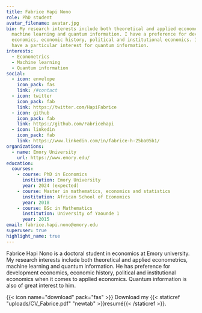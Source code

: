 ```yaml
---
title: Fabrice Hapi Nono
role: PhD student
avatar_filename: avatar.jpg
bio: My research interests include both theoretical and applied econometrics,
  machine learning and quantum information. I have a preference for development
  economics, economic history, political and institutional economics. I also
  have a particular interest for quantum information.
interests:
  - Econometrics
  - Machine learning
  - Quantum information
social:
  - icon: envelope
    icon_pack: fas
    link: /#contact
  - icon: twitter
    icon_pack: fab
    link: https://twitter.com/HapiFabrice
  - icon: github
    icon_pack: fab
    link: https://github.com/Fabricehapi
  - icon: linkedin
    icon_pack: fab
    link: https://www.linkedin.com/in/fabrice-h-25ba05b1/
organizations:
  - name: Emory University
    url: https://www.emory.edu/
education:
  courses:
    - course: PhD in Economics
      institution: Emory University
      year: 2024 (expected)
    - course: Master in mathematics, economics and statistics
      institution: African School of Economics
      year: 2018
    - course: BSc in Mathematics
      institution: University of Yaounde 1
      year: 2015
email: fabrice.hapi.nono@emory.edu
superuser: true
highlight_name: true
---
```


Fabrice Hapi Nono is a doctoral student in economics at Emory university.
My research interests include both theoretical and applied econometrics, machine learning and quantum information. He has preference for development economics, economic history, political and institutional economics when it comes to applied economics. Quantum information is also of great interest to him.

{{< icon name="download" pack="fas" >}} Download my {{< staticref "uploads/CV_Fabrice.pdf" "newtab" >}}resumé{{< /staticref >}}.
